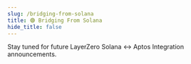 ```yaml
---
slug: /bridging-from-solana
title: 🟣 Bridging From Solana
hide_title: false
---
```


Stay tuned for future LayerZero Solana ↔️ Aptos Integration announcements.